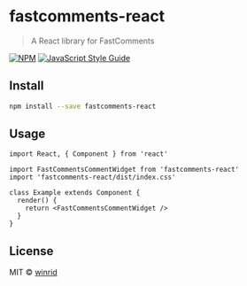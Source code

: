 # fastcomments-react

> A React library for FastComments

[![NPM](https://img.shields.io/npm/v/fastcomments-react.svg)](https://www.npmjs.com/package/fastcomments-react) [![JavaScript Style Guide](https://img.shields.io/badge/code_style-standard-brightgreen.svg)](https://standardjs.com)

## Install

```bash
npm install --save fastcomments-react
```

## Usage

```tsx
import React, { Component } from 'react'

import FastCommentsCommentWidget from 'fastcomments-react'
import 'fastcomments-react/dist/index.css'

class Example extends Component {
  render() {
    return <FastCommentsCommentWidget />
  }
}
```

## License

MIT © [winrid](https://github.com/winrid)
